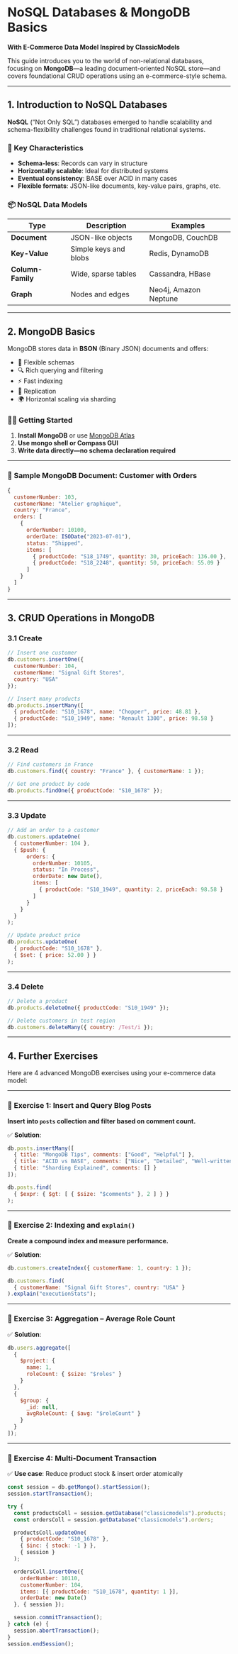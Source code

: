 # NoSQL Databases & MongoDB Basics

**With E-Commerce Data Model Inspired by ClassicModels**

This guide introduces you to the world of non-relational databases, focusing on **MongoDB**—a leading document-oriented NoSQL store—and covers foundational CRUD operations using an e-commerce-style schema.

---

## 1. Introduction to NoSQL Databases

**NoSQL** (“Not Only SQL”) databases emerged to handle scalability and schema-flexibility challenges found in traditional relational systems.

### 🔑 Key Characteristics

* **Schema-less**: Records can vary in structure
* **Horizontally scalable**: Ideal for distributed systems
* **Eventual consistency**: BASE over ACID in many cases
* **Flexible formats**: JSON-like documents, key-value pairs, graphs, etc.

### 📦 NoSQL Data Models

| Type              | Description           | Examples              |
| ----------------- | --------------------- | --------------------- |
| **Document**      | JSON-like objects     | MongoDB, CouchDB      |
| **Key-Value**     | Simple keys and blobs | Redis, DynamoDB       |
| **Column-Family** | Wide, sparse tables   | Cassandra, HBase      |
| **Graph**         | Nodes and edges       | Neo4j, Amazon Neptune |

---

## 2. MongoDB Basics

MongoDB stores data in **BSON** (Binary JSON) documents and offers:

* 🧠 Flexible schemas
* 🔍 Rich querying and filtering
* ⚡ Fast indexing
* 🔄 Replication
* 🌍 Horizontal scaling via sharding

### 👨‍💻 Getting Started

1. **Install MongoDB** or use [MongoDB Atlas](https://www.mongodb.com/cloud/atlas)
2. **Use mongo shell or Compass GUI**
3. **Write data directly—no schema declaration required**

---

### 📄 Sample MongoDB Document: Customer with Orders

```js
{
  customerNumber: 103,
  customerName: "Atelier graphique",
  country: "France",
  orders: [
    {
      orderNumber: 10100,
      orderDate: ISODate("2023-07-01"),
      status: "Shipped",
      items: [
        { productCode: "S18_1749", quantity: 30, priceEach: 136.00 },
        { productCode: "S18_2248", quantity: 50, priceEach: 55.09 }
      ]
    }
  ]
}
```

---

## 3. CRUD Operations in MongoDB

### 3.1 Create

```js
// Insert one customer
db.customers.insertOne({
  customerNumber: 104,
  customerName: "Signal Gift Stores",
  country: "USA"
});

// Insert many products
db.products.insertMany([
  { productCode: "S10_1678", name: "Chopper", price: 48.81 },
  { productCode: "S10_1949", name: "Renault 1300", price: 98.58 }
]);
```

---

### 3.2 Read

```js
// Find customers in France
db.customers.find({ country: "France" }, { customerName: 1 });

// Get one product by code
db.products.findOne({ productCode: "S10_1678" });
```

---

### 3.3 Update

```js
// Add an order to a customer
db.customers.updateOne(
  { customerNumber: 104 },
  { $push: {
      orders: {
        orderNumber: 10105,
        status: "In Process",
        orderDate: new Date(),
        items: [
          { productCode: "S10_1949", quantity: 2, priceEach: 98.58 }
        ]
      }
    }
  }
);

// Update product price
db.products.updateOne(
  { productCode: "S10_1678" },
  { $set: { price: 52.00 } }
);
```

---

### 3.4 Delete

```js
// Delete a product
db.products.deleteOne({ productCode: "S10_1949" });

// Delete customers in test region
db.customers.deleteMany({ country: /Test/i });
```

---

## 4. Further Exercises

Here are 4 advanced MongoDB exercises using your e-commerce data model:

---

### 🧪 Exercise 1: Insert and Query Blog Posts

**Insert into `posts` collection and filter based on comment count.**

✅ **Solution**:

```js
db.posts.insertMany([
  { title: "MongoDB Tips", comments: ["Good", "Helpful"] },
  { title: "ACID vs BASE", comments: ["Nice", "Detailed", "Well-written"] },
  { title: "Sharding Explained", comments: [] }
]);

db.posts.find(
  { $expr: { $gt: [ { $size: "$comments" }, 2 ] } }
);
```

---

### 🧪 Exercise 2: Indexing and `explain()`

**Create a compound index and measure performance.**

✅ **Solution**:

```js
db.customers.createIndex({ customerName: 1, country: 1 });

db.customers.find(
  { customerName: "Signal Gift Stores", country: "USA" }
).explain("executionStats");
```

---

### 🧪 Exercise 3: Aggregation – Average Role Count

✅ **Solution**:

```js
db.users.aggregate([
  {
    $project: {
      name: 1,
      roleCount: { $size: "$roles" }
    }
  },
  {
    $group: {
      _id: null,
      avgRoleCount: { $avg: "$roleCount" }
    }
  }
]);
```

---

### 🧪 Exercise 4: Multi-Document Transaction

✅ **Use case**: Reduce product stock & insert order atomically

```js
const session = db.getMongo().startSession();
session.startTransaction();

try {
  const productsColl = session.getDatabase("classicmodels").products;
  const ordersColl = session.getDatabase("classicmodels").orders;

  productsColl.updateOne(
    { productCode: "S10_1678" },
    { $inc: { stock: -1 } },
    { session }
  );

  ordersColl.insertOne({
    orderNumber: 10110,
    customerNumber: 104,
    items: [{ productCode: "S10_1678", quantity: 1 }],
    orderDate: new Date()
  }, { session });

  session.commitTransaction();
} catch (e) {
  session.abortTransaction();
}
session.endSession();
```

